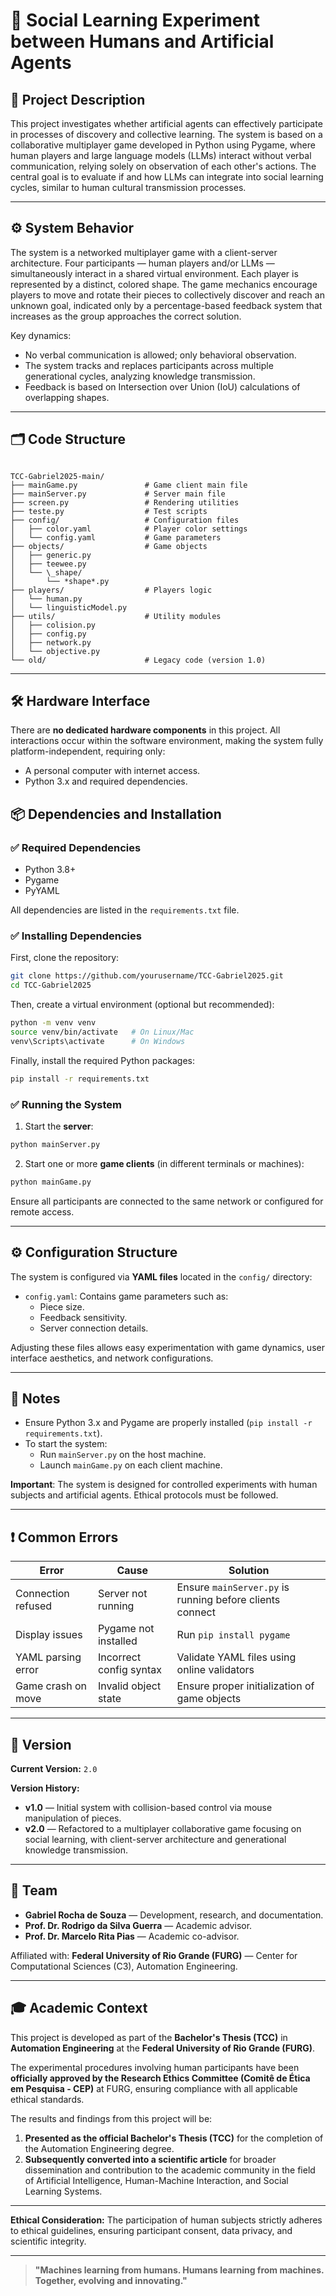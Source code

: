 # 🤖 Social Learning Experiment between Humans and Artificial Agents

## 📝 Project Description

This project investigates whether artificial agents can effectively participate in processes of discovery and collective learning. The system is based on a collaborative multiplayer game developed in Python using Pygame, where human players and large language models (LLMs) interact without verbal communication, relying solely on observation of each other's actions. The central goal is to evaluate if and how LLMs can integrate into social learning cycles, similar to human cultural transmission processes.

---

## ⚙️ System Behavior

The system is a networked multiplayer game with a client-server architecture. Four participants — human players and/or LLMs — simultaneously interact in a shared virtual environment. Each player is represented by a distinct, colored shape. The game mechanics encourage players to move and rotate their pieces to collectively discover and reach an unknown goal, indicated only by a percentage-based feedback system that increases as the group approaches the correct solution.

Key dynamics:

- No verbal communication is allowed; only behavioral observation.
- The system tracks and replaces participants across multiple generational cycles, analyzing knowledge transmission.
- Feedback is based on Intersection over Union (IoU) calculations of overlapping shapes.

---

## 🗂️ Code Structure

```

TCC-Gabriel2025-main/
├── mainGame.py               # Game client main file
├── mainServer.py             # Server main file
├── screen.py                 # Rendering utilities
├── teste.py                  # Test scripts
├── config/                   # Configuration files
│   ├── color.yaml            # Player color settings
│   └── config.yaml           # Game parameters
├── objects/                  # Game objects
│   ├── generic.py
│   ├── teewee.py
│   └── \_shape/
│       └── *shape*.py
├── players/                  # Players logic
│   └── human.py
│   └── linguisticModel.py
├── utils/                    # Utility modules
│   ├── colision.py
│   ├── config.py
│   ├── network.py
│   └── objective.py
└── old/                      # Legacy code (version 1.0)

````

---

## 🛠️ Hardware Interface

There are **no dedicated hardware components** in this project. All interactions occur within the software environment, making the system fully platform-independent, requiring only:

- A personal computer with internet access.
- Python 3.x and required dependencies.

## 📦 Dependencies and Installation

### ✅ Required Dependencies

- Python 3.8+
- Pygame
- PyYAML

All dependencies are listed in the `requirements.txt` file.

### ✅ Installing Dependencies

First, clone the repository:

```bash
git clone https://github.com/yourusername/TCC-Gabriel2025.git
cd TCC-Gabriel2025
````

Then, create a virtual environment (optional but recommended):

```bash
python -m venv venv
source venv/bin/activate   # On Linux/Mac
venv\Scripts\activate      # On Windows
```

Finally, install the required Python packages:

```bash
pip install -r requirements.txt
```

### ✅ Running the System

1. Start the **server**:

```bash
python mainServer.py
```

2. Start one or more **game clients** (in different terminals or machines):

```bash
python mainGame.py
```

Ensure all participants are connected to the same network or configured for remote access.

---

## ⚙️ Configuration Structure

The system is configured via **YAML files** located in the `config/` directory:

- `config.yaml`: Contains game parameters such as:
  - Piece size.
  - Feedback sensitivity.
  - Server connection details.

Adjusting these files allows easy experimentation with game dynamics, user interface aesthetics, and network configurations.

---

## 📝 Notes

- Ensure Python 3.x and Pygame are properly installed (`pip install -r requirements.txt`).
- To start the system:
  - Run `mainServer.py` on the host machine.
  - Launch `mainGame.py` on each client machine.

**Important**: The system is designed for controlled experiments with human subjects and artificial agents. Ethical protocols must be followed.

---

## ❗ Common Errors

| Error              | Cause                   | Solution                                                 |
| ------------------ | ----------------------- | -------------------------------------------------------- |
| Connection refused | Server not running      | Ensure `mainServer.py` is running before clients connect |
| Display issues     | Pygame not installed    | Run `pip install pygame`                                 |
| YAML parsing error | Incorrect config syntax | Validate YAML files using online validators              |
| Game crash on move | Invalid object state    | Ensure proper initialization of game objects             |

---

## 📌 Version

**Current Version:** `2.0`

**Version History:**

* **v1.0** — Initial system with collision-based control via mouse manipulation of pieces.
* **v2.0** — Refactored to a multiplayer collaborative game focusing on social learning, with client-server architecture and generational knowledge transmission.

---

## 👥 Team

* **Gabriel Rocha de Souza** — Development, research, and documentation.
* **Prof. Dr. Rodrigo da Silva Guerra** — Academic advisor.
* **Prof. Dr. Marcelo Rita Pias** — Academic co-advisor.

Affiliated with:
**Federal University of Rio Grande (FURG)** — Center for Computational Sciences (C3), Automation Engineering.

---

## 🎓 Academic Context

This project is developed as part of the **Bachelor's Thesis (TCC)** in **Automation Engineering** at the **Federal University of Rio Grande (FURG)**.

The experimental procedures involving human participants have been **officially approved by the Research Ethics Committee (Comitê de Ética em Pesquisa - CEP)** at FURG, ensuring compliance with all applicable ethical standards.

The results and findings from this project will be:

1. **Presented as the official Bachelor's Thesis (TCC)** for the completion of the Automation Engineering degree.
2. **Subsequently converted into a scientific article** for broader dissemination and contribution to the academic community in the field of Artificial Intelligence, Human-Machine Interaction, and Social Learning Systems.

---

**Ethical Consideration:**
The participation of human subjects strictly adheres to ethical guidelines, ensuring participant consent, data privacy, and scientific integrity.

---

> **"Machines learning from humans. Humans learning from machines. Together, evolving and innovating."**
